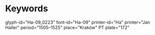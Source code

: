 # Keywords
glyph-id="Ha-09_0223"
font-id="Ha-09"
printer-id="Ha"
printer="Jan Haller"
period="1505–1525"
place="Kraków"
PT plate="172"
